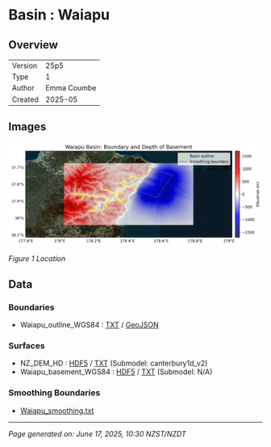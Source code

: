 # Basin : Waiapu

## Overview
|         |                     |
|---------|---------------------|
| Version | 25p5           |
| Type    | 1        |
| Author  | Emma Coumbe            |
| Created | 2025-05           |


## Images
![](../images/regional/Waiapu_basin_map.png)

*Figure 1 Location*


## Data
### Boundaries
- Waiapu_outline_WGS84 : [TXT](../../velocity_modelling/data/regional/Waiapu/Waiapu_outline_WGS84.txt) / [GeoJSON](../../velocity_modelling/data/regional/Waiapu/Waiapu_outline_WGS84.geojson)

### Surfaces
- NZ_DEM_HD : [HDF5](../../velocity_modelling/data/global/surface/NZ_DEM_HD.h5) / [TXT](../../velocity_modelling/data/global/surface/NZ_DEM_HD.in) (Submodel: canterbury1d_v2)
- Waiapu_basement_WGS84 : [HDF5](../../velocity_modelling/data/regional/Waiapu/Waiapu_basement_WGS84.h5) / [TXT](../../velocity_modelling/data/regional/Waiapu/Waiapu_basement_WGS84.in) (Submodel: N/A)

### Smoothing Boundaries
- [Waiapu_smoothing.txt](../../velocity_modelling/data/regional/Waiapu/Waiapu_smoothing.txt)

---
*Page generated on: June 17, 2025, 10:30 NZST/NZDT*
